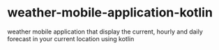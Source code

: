 # weather-mobile-application-kotlin
weather mobile application that display the current, hourly and daily forecast in your current location using kotlin
